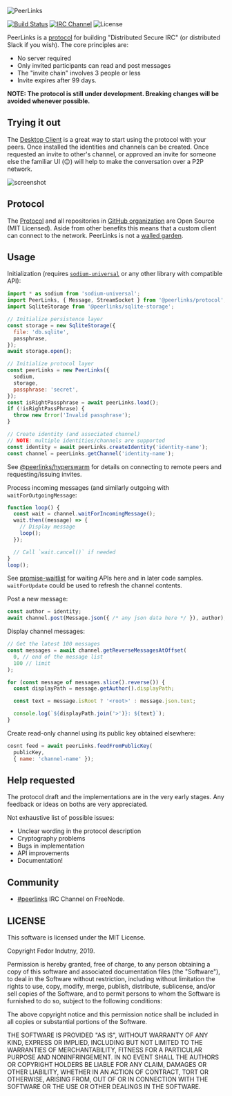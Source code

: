 ![PeerLinks](https://raw.githubusercontent.com/peerlinks/peerlinks-desktop/master/Artwork/banner-slim-1280x320.png)

[![Build Status](https://travis-ci.org/peerlinks/peerlinks.svg?branch=master)](http://travis-ci.org/peerlinks/peerlinks)
[![IRC Channel](https://img.shields.io/badge/IRC-%23peerlinks-1e72ff.svg?style=flat)][comm-irc]
![License](https://img.shields.io/npm/l/@peerlinks/protocol)

PeerLinks is a [protocol][Protocol] for building "Distributed Secure IRC" (or
distributed Slack if you wish). The core principles are:

* No server required
* Only invited participants can read and post messages
* The "invite chain" involves 3 people or less
* Invite expires after 99 days.

**NOTE: The protocol is still under development. Breaking changes will be
avoided whenever possible.**

## Trying it out

The [Desktop Client][desktop] is a great way to start using the protocol with
your peers. Once installed the identities and channels can be created.
Once requested an invite to other's channel, or approved an invite for someone
else the familiar UI (😉) will help to make the conversation over a P2P
network.

![screenshot](https://raw.githubusercontent.com/peerlinks/peerlinks-desktop/master/Artwork/desktop-demo.gif)

## Protocol

The [Protocol][Protocol] and all repositories in [GitHub organization][org] are
Open Source (MIT Licensed). Aside from other benefits this means that a custom
client can connect to the network. PeerLinks is not a [walled garden][Slack].

## Usage

Initialization (requires [`sodium-universal`][sodium] or any other library with
compatible API):
```js
import * as sodium from 'sodium-universal';
import PeerLinks, { Message, StreamSocket } from '@peerlinks/protocol';
import SqliteStorage from '@peerlinks/sqlite-storage';

// Initialize persistence layer
const storage = new SqliteStorage({
  file: 'db.sqlite',
  passphrase,
});
await storage.open();

// Initialize protocol layer
const peerLinks = new PeerLinks({
  sodium,
  storage,
  passphrase: 'secret',
});
const isRightPassphrase = await peerLinks.load();
if (!isRightPassPhrase) {
  throw new Error('Invalid passphrase');
}

// Create identity (and associated channel)
// NOTE: multiple identities/channels are supported
const identity = await peerLinks.createIdentity('identity-name');
const channel = peerLinks.getChannel('identity-name');
```

See [@peerlinks/hyperswarm][swarm] for details on connecting to remote peers and
requesting/issuing invites.

Process incoming messages (and similarly outgoing with `waitForOutgoingMessage`:
```js
function loop() {
  const wait = channel.waitForIncomingMessage();
  wait.then((message) => {
    // Display message
    loop();
  });

  // Call `wait.cancel()` if needed
}
loop();
```
See [promise-waitlist][] for waiting APIs here and in later code samples.
`waitForUpdate` could be used to refresh the channel contents.


Post a new message:
```js
const author = identity;
await channel.post(Message.json({ /* any json data here */ }), author);
```

Display channel messages:
```js
// Get the latest 100 messages
const messages = await channel.getReverseMessagesAtOffset(
  0, // end of the message list
  100 // limit
);

for (const message of messages.slice().reverse()) {
  const displayPath = message.getAuthor().displayPath;

  const text = message.isRoot ? '<root>' : message.json.text;

  console.log(`${displayPath.join('>')}: ${text}`);
}
```

Create read-only channel using its public key obtained elsewhere:
```js
cosnt feed = await peerLinks.feedFromPublicKey(
  publicKey,
  { name: 'channel-name' });
```

## Help requested

The protocol draft and the implementations are in the very early stages. Any
feedback or ideas on boths are very appreciated.

Not exhaustive list of possible issues:

* Unclear wording in the protocol description
* Cryptography problems
* Bugs in implementation
* API improvements
* Documentation!

## Community

* [#peerlinks][comm-irc] IRC Channel on FreeNode.

## LICENSE

This software is licensed under the MIT License.

Copyright Fedor Indutny, 2019.

Permission is hereby granted, free of charge, to any person obtaining a
copy of this software and associated documentation files (the
"Software"), to deal in the Software without restriction, including
without limitation the rights to use, copy, modify, merge, publish,
distribute, sublicense, and/or sell copies of the Software, and to permit
persons to whom the Software is furnished to do so, subject to the
following conditions:

The above copyright notice and this permission notice shall be included
in all copies or substantial portions of the Software.

THE SOFTWARE IS PROVIDED "AS IS", WITHOUT WARRANTY OF ANY KIND, EXPRESS
OR IMPLIED, INCLUDING BUT NOT LIMITED TO THE WARRANTIES OF
MERCHANTABILITY, FITNESS FOR A PARTICULAR PURPOSE AND NONINFRINGEMENT. IN
NO EVENT SHALL THE AUTHORS OR COPYRIGHT HOLDERS BE LIABLE FOR ANY CLAIM,
DAMAGES OR OTHER LIABILITY, WHETHER IN AN ACTION OF CONTRACT, TORT OR
OTHERWISE, ARISING FROM, OUT OF OR IN CONNECTION WITH THE SOFTWARE OR THE
USE OR OTHER DEALINGS IN THE SOFTWARE.

[Protocol]: protocol.md
[promise-waitlist]: https://github.com/indutny/promise-waitlist
[swarm]: https://github.com/peerlinks/peerlinks-swarm
[desktop]: https://github.com/peerlinks/peerlinks-desktop/releases/latest
[comm-irc]: https://www.irccloud.com/invite?channel=%23peerlinks&hostname=irc.freenode.net&port=6697&ssl=1
[sodium]: https://github.com/sodium-friends/sodium-universal
[org]: https://github.com/peerlinks/
[Slack]: https://slack.com/
